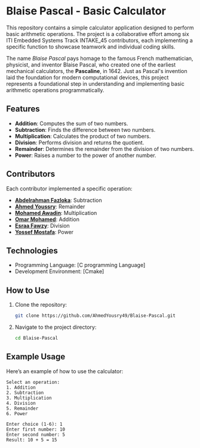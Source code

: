 # Blaise Pascal - Basic Calculator  

This repository contains a simple calculator application designed to perform basic arithmetic operations. The project is a collaborative effort among six ITI Embedded Systems Track INTAKE_45 contributors, each implementing a specific function to showcase teamwork and individual coding skills.  

The name *Blaise Pascal* pays homage to the famous French mathematician, physicist, and inventor Blaise Pascal, who created one of the earliest mechanical calculators, the **Pascaline**, in 1642. Just as Pascal's invention laid the foundation for modern computational devices, this project represents a foundational step in understanding and implementing basic arithmetic operations programmatically.  

## Features  

- **Addition**: Computes the sum of two numbers.  
- **Subtraction**: Finds the difference between two numbers.  
- **Multiplication**: Calculates the product of two numbers.  
- **Division**: Performs division and returns the quotient.  
- **Remainder**: Determines the remainder from the division of two numbers.  
- **Power**: Raises a number to the power of another number.  

## Contributors  

Each contributor implemented a specific operation:  

- **[Abdelrahman Fazloka](https://github.com/AbdelrhmanAFayed)**: Subtraction  
- **[Ahmed Youssry](https://github.com/AhmedYousry49)**: Remainder  
- **[Mohamed Awadin](https://github.com/MohamedAwadin)**: Multiplication  
- **[Omar Mohamed](https://github.com/omarmohamedmoustafa)**: Addition  
- **[Esraa Fawzy](https://github.com/Esraa-f28)**: Division  
- **[Yossef Mostafa](https://github.com/YoussefMostafaMohammed)**: Power  


## Technologies  

- Programming Language: [C programming Language]  
- Development Environment: [Cmake]  

## How to Use  

1. Clone the repository:  
   ```bash  
   git clone https://github.com/AhmedYousry49/Blaise-Pascal.git  
   ```  
2. Navigate to the project directory:  
   ```bash  
   cd Blaise-Pascal  
   ```  


## Example Usage  

Here’s an example of how to use the calculator:  

```  
Select an operation:  
1. Addition  
2. Subtraction  
3. Multiplication  
4. Division  
5. Remainder  
6. Power  

Enter choice (1-6): 1  
Enter first number: 10  
Enter second number: 5  
Result: 10 + 5 = 15  
```  